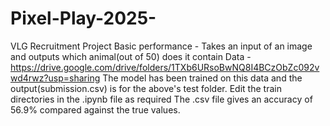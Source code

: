 # Pixel-Play-2025-
VLG Recruitment Project
Basic performance - Takes an input of an image and outputs which animal(out of 50) does it contain
Data - https://drive.google.com/drive/folders/1TXb6URsoBwNQ8I4BCzObZc092vwd4rwz?usp=sharing 
The model has been trained on this data and the output(submission.csv) is for the above's test folder. 
Edit the train directories in the .ipynb file as required
The .csv file gives an accuracy of 56.9% compared against the true values. 
